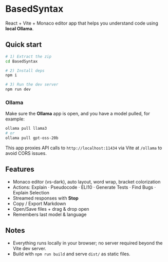 # BasedSyntax

React + Vite + Monaco editor app that helps you understand code using **local Ollama**.

## Quick start
```bash
# 1) Extract the zip
cd BasedSyntax

# 2) Install deps
npm i

# 3) Run the dev server
npm run dev
```

### Ollama
Make sure the **Ollama** app is open, and you have a model pulled, for example:
```bash
ollama pull llama3
# or
ollama pull gpt-oss-20b
```
This app proxies API calls to `http://localhost:11434` via Vite at `/ollama` to avoid CORS issues.

## Features
- Monaco editor (vs-dark), auto layout, word wrap, bracket colorization
- Actions: Explain · Pseudocode · ELI10 · Generate Tests · Find Bugs · Explain Selection
- Streamed responses with **Stop**
- Copy / Export Markdown
- Open/Save files + drag & drop open
- Remembers last model & language

## Notes
- Everything runs locally in your browser; no server required beyond the Vite dev server.
- Build with `npm run build` and serve `dist/` as static files.
